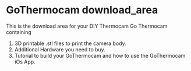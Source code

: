 # GoThermocam download_area
This is the download area for your DIY Thermocam Go Thermocam containing

1. 3D printable .stl files to print the camera body.
2. Additional Hardware you need to buy.
3. Tutorial to build your GoThermocam and how to use the GoThermocam iOs App.
